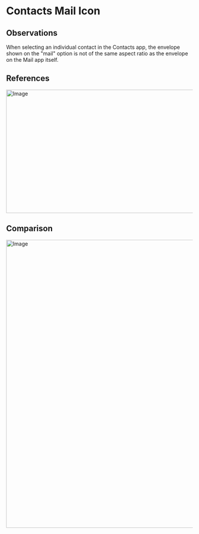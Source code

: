 # Contacts Mail Icon

## Observations

When selecting an individual contact in the Contacts app, the envelope shown on the "mail" option is not of the same aspect ratio as the envelope on the Mail app itself.

## References

<img width="600" height="332" alt="Image" src="https://github.com/user-attachments/assets/1abd6589-280e-4dba-adc6-792ceb748068" />

## Comparison

<img width="1100" height="775" alt="Image" src="https://github.com/user-attachments/assets/a0c59578-a30d-4f0f-aef4-5c36db1ddac5" />

